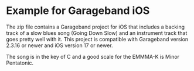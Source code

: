 # Example for Garageband iOS

The zip file contains a Garageband project for iOS that includes a backing track of a slow blues song (Going Down Slow) and an instrument track that goes pretty well with it. This project is compatible with Garageband version 2.3.16 or newer and iOS version 17 or newer.

The song is in the key of C and a good scale for the EMMMA-K is Minor Pentatonic.
